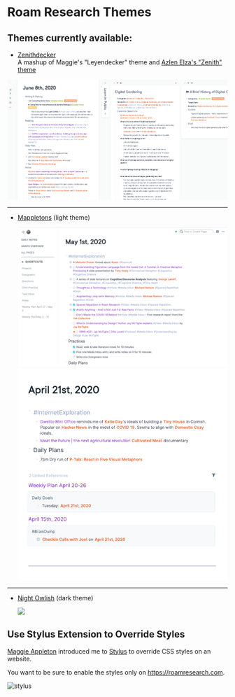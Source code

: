 # Roam Research Themes

## Themes currently available:

- [Zenithdecker](./zenithdecker.css) <br /> A mashup of Maggie's "Leyendecker" theme and [Azlen Elza's "Zenith" theme](https://github.com/azlen/roam-themes)
 
 ![](./images/zenithdecker.png) 

---

- [Mappletons](./mappletons.css) (light theme)

  ![](./images/mappletons_screenshot_1.png)
  ![](./images/mappletons_screenshot_2.png)
  
  
---

- [Night Owlish](./night-owl-ish.css) (dark theme)

  ![](./images/night_owlish_screenshot.png)

## Use Stylus Extension to Override Styles

[Maggie Appleton](https://twitter.com/mappletons?lang=en) introduced me to [Stylus](https://chrome.google.com/webstore/detail/stylus-beta/apmmpaebfobifelkijhaljbmpcgbjbdo?hl=en) to override CSS styles on an website.

You want to be sure to enable the styles only on https://roamresearch.com.

![stylus](./images/01.png)
